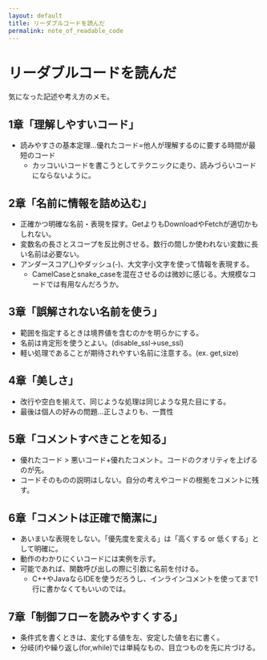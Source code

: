 ```yaml
---
layout: default
title: リーダブルコードを読んだ
permalink: note_of_readable_code
---
```


リーダブルコードを読んだ
====

気になった記述や考え方のメモ。

1章「理解しやすいコード」
----

* 読みやすさの基本定理…優れたコード=他人が理解するのに要する時間が最短のコード
    + カッコいいコードを書こうとしてテクニックに走り、読みづらいコードにならないように。

2章「名前に情報を詰め込む」
----

* 正確かつ明確な名前・表現を探す。GetよりもDownloadやFetchが適切かもしれない。
* 変数名の長さとスコープを反比例させる。数行の間しか使われない変数に長い名前は必要ない。
* アンダースコア(_)やダッシュ(-)、大文字小文字を使って情報を表現する。
    + CamelCaseとsnake_caseを混在させるのは微妙に感じる。大規模なコードでは有用なんだろうか。

3章「誤解されない名前を使う」
----

* 範囲を指定するときは境界値を含むのかを明らかにする。
* 名前は肯定形を使うとよい。(disable_ssl→use_ssl)
* 軽い処理であることが期待されやすい名前に注意する。(ex. get,size)

4章「美しさ」
----

* 改行や空白を揃えて、同じような処理は同じような見た目にする。
* 最後は個人の好みの問題…正しさよりも、一貫性

5章「コメントすべきことを知る」
----

* 優れたコード > 悪いコード+優れたコメント。コードのクオリティを上げるのが先。
* コードそのものの説明はしない。自分の考えやコードの根拠をコメントに残す。

6章「コメントは正確で簡潔に」
----

* あいまいな表現をしない。「優先度を変える」は「高くする or 低くする」として明確に。
* 動作のわかりにくいコードには実例を示す。
* 可能であれば、関数呼び出しの際に引数に名前を付ける。
    + C++やJavaならIDEを使うだろうし、インラインコメントを使ってまで1行に書かなくてもいいのでは。

7章「制御フローを読みやすくする」
----

* 条件式を書くときは、変化する値を左、安定した値を右に書く。
* 分岐(if)や繰り返し(for,while)では単純なもの、目立つものを先に片づける。
